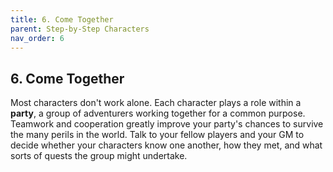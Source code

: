 ```yaml
---
title: 6. Come Together
parent: Step-by-Step Characters
nav_order: 6
---
```


## 6. Come Together
Most characters don't work alone. Each character plays a role within a **party**, a group of adventurers working together for a common purpose. Teamwork and cooperation greatly improve your party's chances to survive the many perils in the world. Talk to your fellow players and your GM to decide whether your characters know one another, how they met, and what sorts of quests the group might undertake.
